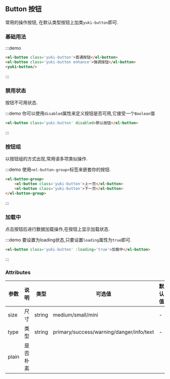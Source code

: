 <style>
.demo-box.demo-button{
    .el-row{
        margin-bottpm:20px;
        &:last-child{
            margin-bottom:0;
        }
    }
}
</style>
## Button 按钮
常用的操作按钮, 在默认类型按钮上加类`yuki-button`即可.
&emsp;&emsp;

### 基础用法
:::demo

```html
<el-button class='yuki-button'>普通按钮</el-button>
<el-button class='yuki-button enhance'>强调按钮</el-button>
<yuki-button/>
```


:::
### 禁用状态
按钮不可用状态.

:::demo 你可以使用`disabled`属性来定义按钮是否可用,它接受一个`Boolean`值

```html
<el-button class='yuki-button' disabled>默认按钮</el-button>
```


:::
### 按钮组
以按钮组的方式出现,常用语多项类似操作.

:::demo 使用`<el-button-group>`标签来嵌套你的按钮.

```html
<el-button-group>
    <el-button class='yuki-button'>上一页</el-button>
    <el-button class='yuki-button'>下一页</el-button>
</el-button-group>
```


:::
### 加载中
点击按钮后进行数据加载操作,在按钮上显示加载状态.

:::demo 要设置为loading状态,只要设置`loading`属性为`true`即可.

```html
<el-button class='yuki-button' :loading='true'>加载中</el-button>
```


:::
### Attributes
|参数   |说明   |类型   |可选值     |默认值 |
|-------|-------|-------|----------|-------|
|size   |尺寸   |string   |medium/small/mini     |- |
|type   |类型   |string   |primary/success/warning/danger/info/text     |- |
|plain  |是否朴素